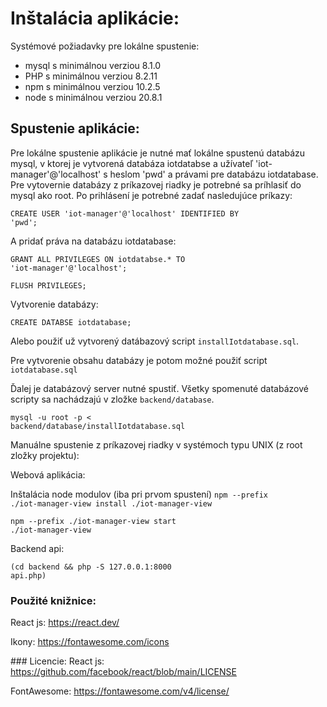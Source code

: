 # Inštalácia aplikácie:

Systémové požiadavky pre lokálne spustenie:

- mysql s minimálnou verziou 8.1.0
- PHP s minimálnou verziou 8.2.11
- npm s minimálnou verziou 10.2.5
- node s minimálnou verziou 20.8.1

## Spustenie aplikácie:

Pre lokálne spustenie aplikácie je nutné mať lokálne spustenú databázu mysql, v ktorej je vytvorená databáza iotdatabse a užívateľ 'iot-manager'@'localhost' s heslom 'pwd' a právami pre databázu iotdatabase. Pre vytovernie databázy z príkazovej riadky je potrebné sa príhlasiť do mysql ako root. Po prihlásení je potrebné zadať nasledujúce príkazy:

<code>CREATE USER 'iot-manager'@'localhost' IDENTIFIED BY 'pwd';</code>

A pridať práva na databázu iotdatabase:

<code>GRANT ALL PRIVILEGES ON iotdatabse.\* TO 'iot-manager'@'localhost';</code>

<code>FLUSH PRIVILEGES;</code>

Vytvorenie databázy:

<code>CREATE DATABSE iotdatabase;</code>

Alebo použiť už vytvorený datábazový script
<code>installIotdatabase.sql</code>.

Pre vytvorenie obsahu databázy je potom možné použiť script <code>iotdatabase.sql</code>

Ďalej je databázový server nutné spustiť. Všetky spomenuté databázové scripty sa nachádzajú v zložke <code>backend/database</code>.

<code>mysql -u root -p < backend/database/installIotdatabase.sql</code>

Manuálne spustenie z príkazovej riadky v systémoch typu UNIX (z root zložky projektu):

Webová aplikácia:

Inštalácia node modulov (iba pri prvom spustení)
<code>npm --prefix ./iot-manager-view install ./iot-manager-view</code>

<code>npm --prefix ./iot-manager-view start ./iot-manager-view</code>

Backend api:

<code>(cd backend && php -S 127.0.0.1:8000 api.php)</code>

### Použité knižnice:

React js:
https://react.dev/

Ikony:
https://fontawesome.com/icons

### Licencie:
React js:
https://github.com/facebook/react/blob/main/LICENSE

FontAwesome: https://fontawesome.com/v4/license/
